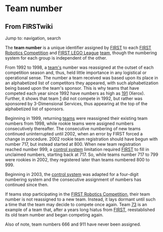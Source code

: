 # Team number

## From FIRSTwiki

Jump to: navigation, search

The **team number** is a unique identifier assigned by [FIRST](first) to each [FIRST Robotics Competition](FIRST_Robotics_Competition "FIRST Robotics
Competition") and [FIRST LEGO League](FIRST_LEGO_League "FIRST
LEGO League") [team](team), though the numbering system for each group is independent of the other.

From 1992 to 1998, a [team's](team) number was reassigned at the outset of each competition season and, thus, held little importance in any logistical or operational sense. The number a team received was based upon its place in an alphabetized list of competitors they appeared, with such alphabetization being based upon the team's sponsor. This is why teams that have competed each year since 1992 have numbers as high as [191](191 "191") (Xerox). Further, it shows that team [1](1 "1") did not compete in 1992, but rather was sponsored by 3-Dimensional Services, thus appearing at the top of the alphabetized list of sponsors.

Beginning in 1999, returning [teams](team) were reassigned their existing team numbers from 1998, while rookie teams were assigned numbers consecutively thereafter. The consecutive numbering of new teams continued uninterrupted until 2002, when an error by FIRST forced a change in procedure. 2002 rookie team registration should have begun with number 717, but instead started at 800\. When new team registration reached number 999, a [control system](control-system) limitation required [FIRST](first) to fill in unclaimed numbers, starting back at 717\. So, while teams number 717 to 799 were rookies in 2002, they registered later than teams numbered 800 to 999.

Beginning in 2003, the [control system](Control_system "Control
system") was adapted for a four-digit numbering system and the consecutive assignment of numbers has continued since then.

If teams stop participating in the [FIRST Robotics Competition](FIRST_Robotics_Competition "FIRST Robotics
Competition"), their team number is not reassigned to a new team. Instead, it lays dormant until such a time that the team may decide to compete once again. Team [73](73 "73") is an example of a team that, after a years long hiatus from [FIRST](first), reestablished its old team number and began competing again.

Also of note, team numbers 666 and 911 have never been assigned.

